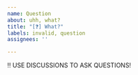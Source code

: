 ```yaml
---
name: Question
about: uhh, what?
title: "[❓] What?"
labels: invalid, question
assignees: ''

---
```


‼️ USE DISCUSSIONS TO ASK QUESTIONS!
